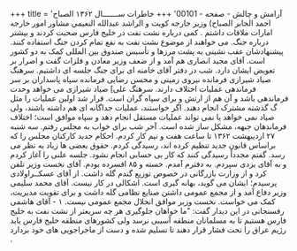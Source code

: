 +++
title = 'آرامش و چالش - صفحه - 00101'
+++
خاطرات ســـــــال ۱۳۶۲ الصباح احمد الجابر الصباح) وزیر خارجه کویت و الراشد عبدالله النعيمي مشاور امور خارجه امارات ملاقات داشتم . کمی درباره نشت نفت در خلیج فارس صحبت کردند و بیشتر درباره جنگ. می خواهند از موضوع نشت نفت به نفع تمام کردن جنگ استفاده کنند. پیشنهادشان عقب نشینی به پشت مرزها و تأسیس صندوق بین المللی کمک به دو کشور است. آقای مجید انصاری هم آمد و از ضعف وزیر معادن و فلزات گفت و اصرار بر تعویض ایشان دارد. شب در دفتر آقای خامنه ای برای جنگ جلسه ای داشتیم. سرهنگ صیاد شیرازی فرمانده نیروی زمینی و محسن رضایی فرمانده سپاه پاسداران بر سر فرماندهی عملیات اختلاف دارند. سرهنگ علی] صیاد شیرازی می خواهد وحدت فرماندهی باشد و آن هم از ارتش و برای سپاه گران است. قرار شد اولین عملیات را مثل گ گذشته مشترک انجام دهند. اگر خواستند، عملیات جداگانه ای هم داشته باشند، ولی صیاد نمی خواهد یا نمی تواند عملیات مستقل انجام دهد و سپاه موافق است؛ اختلاف فرماندهان جبهه، مشکل ساز شده است. آخر شب برای خواب به مجلس رفتم. سه شنبه ۲۷ اردیبهشت ۱۳۶۲ تا ساعت هفت و نیم کار کردم. احکام جدید کارکنان مجلس را که براساس قانون جدید تنظیم کرده اند، رسیدگی کردم. حقوق بعضی ها زیاد به نظر می رسد. گفتم مجدداً رسیدگی کنند که کار بی حسابی انجام نشود. جلسه علنی را آغاز کردم و به آقای یزدی سپردم. به دفترم آمدم. خسته و ۸۵ افسرده بودم. آقای نخست وزیر تلفن کرد و از وزارت بازرگانی در خصوص توزیع گندم گله داشت. از آقای عسكــراولادی پرسیدم؛ ایشان می گوید، بهانه گیری است. اشکالی در کار نیست. آقای محمد سلیمی وزیر دفاع آمد و از مجمع عمومی داشتن صنایع نظامی گله داشت و برای تقویت مدیریت، کمک می خواست. نخست وزیر موافق انحلال مجمع عمومی نیست. ۱ - آقای هاشمی رفسنجانی در این دیدار گفت: "ما خواهان جلوگیری هر چه سریعتر از نشت نفت به خلیج فارس هستیم تا به مسلمانان منطقه آسیبی نرسد ولی کشورهای منطقه خلیج فارس باید رژیم عراق را تحت فشار قرار دهند تا تسلیم شده و دست از ماجراجویی های خود بردارد .